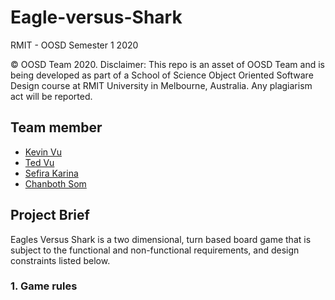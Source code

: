 # Eagle-versus-Shark
RMIT - OOSD Semester 1 2020

© OOSD Team 2020. Disclaimer: This repo is an asset of OOSD Team and is being developed as part of a School of Science Object Oriented Software Design course at RMIT University in Melbourne, Australia. Any plagiarism act will be reported.

## Team member
- [Kevin Vu](https://github.com/kevinvu184)
- [Ted Vu](https://github.com/Ted-Vu)
- [Sefira Karina](https://github.com/sefirakarina)
- [Chanboth Som](https://github.com/ferics)

## Project Brief
Eagles Versus Shark is a two dimensional, turn based board game that is subject to the functional and non-functional requirements, and design constraints listed below.
### 1. Game rules
